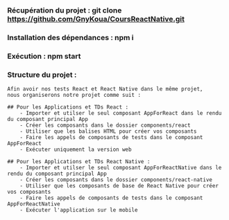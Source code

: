 ### Récupération du projet : git clone https://github.com/GnyKoua/CoursReactNative.git

### Installation des dépendances : npm i

### Exécution : npm start 

### Structure du projet :
    Afin avoir nos tests React et React Native dans le même projet,
    nous organiserons notre projet comme suit :

    ## Pour les Applications et TDs React :
        - Importer et utilser le seul composant AppForReact dans le rendu du composant principal App
        - Créer les composants dans le dossier components/react
        - Utiliser que les balises HTML pour créer vos composants
        - Faire les appels de composants de tests dans le composant AppForReact
        - Exécuter uniquement la version web

    ## Pour les Applications et TDs React Native :
        - Importer et utilser le seul composant AppForReactNative dans le rendu du composant principal App
        - Créer les composants dans le dossier components/react-native
        - Utiliser que les composants de base de React Native pour créer vos composants
        - Faire les appels de composants de tests dans le composant AppForReactNative
        - Exécuter l'application sur le mobile